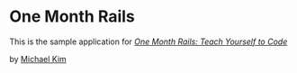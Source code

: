 # One Month Rails

This is the sample application for 
[*One Month Rails: Teach Yourself to Code*](http://onemonthrails.com)

by [Michael Kim](htttp://michaelkim.com)